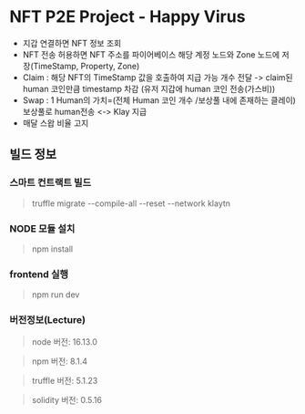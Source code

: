 # NFT P2E Project - Happy Virus

- 지갑 연결하면 NFT 정보 조회
- NFT 전송 허용하면 NFT 주소를 파이어베이스 해당 계정 노드와 Zone 노드에 저장(TimeStamp, Property, Zone)
- Claim : 해당 NFT의 TimeStamp 값을 호출하여 지급 가능 개수 전달 -> claim된 human 코인만큼 timestamp 차감 (유저 지갑에 human 코인 전송(가스비))
- Swap : 1 Human의 가치=(전체 Human 코인 개수 /보상풀 내에 존재하는 클레이) 보상풀로 human전송 <-> Klay 지급 
- 매달 스왑 비율 고지

## 빌드 정보
### 스마트 컨트랙트 빌드

> truffle migrate --compile-all --reset --network klaytn

### NODE 모듈 설치

> npm install

### frontend 실행

> npm run dev

### 버전정보(Lecture)

> node 버전: 16.13.0

> npm 버전: 8.1.4

> truffle 버전: 5.1.23

> solidity 버전: 0.5.16


